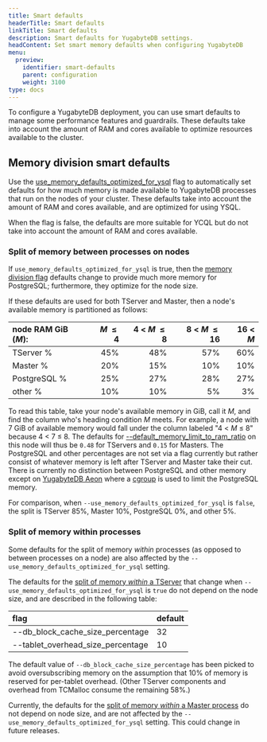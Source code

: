 ```yaml
---
title: Smart defaults
headerTitle: Smart defaults
linkTitle: Smart defaults
description: Smart defaults for YugabyteDB settings.
headContent: Set smart memory defaults when configuring YugabyteDB
menu:
  preview:
    identifier: smart-defaults
    parent: configuration
    weight: 3100
type: docs
---
```


To configure a YugabyteDB deployment, you can use smart defaults to manage some performance features and guardrails. These defaults take into account the amount of RAM and cores available to optimize resources available to the cluster.

## Memory division smart defaults

Use the [use_memory_defaults_optimized_for_ysql](../yb-tserver/#use-memory-defaults-optimized-for-ysql) flag to automatically set defaults for how much memory is made available to YugabyteDB processes that run on the nodes of your cluster. These defaults take into account the amount of RAM and cores available, and are optimized for using YSQL.

When the flag is false, the defaults are more suitable for YCQL but do not take into account the amount of RAM and cores available.

### Split of memory between processes on nodes

If `use_memory_defaults_optimized_for_ysql` is true, then the [memory division flag](../yb-tserver/#memory-division-flags) defaults change to provide much more memory for PostgreSQL; furthermore, they optimize for the node size.

If these defaults are used for both TServer and Master, then a node's available memory is partitioned as follows:

| node RAM GiB (_M_): | _M_ &nbsp;&le;&nbsp; 4 | 4 < _M_ &nbsp;&le;&nbsp; 8 | 8 < _M_ &nbsp;&le;&nbsp; 16 | 16 < _M_ |
| :--- | ---: | ---: | ---: | ---: |
| TServer %  | 45% | 48% | 57% | 60% |
| Master %   | 20% | 15% | 10% | 10% |
| PostgreSQL % | 25% | 27% | 28% | 27% |
| other %    | 10% | 10% |  5% |  3% |

To read this table, take your node's available memory in GiB, call it _M_, and find the column who's heading condition _M_ meets.  For example, a node with 7 GiB of available memory would fall under the column labeled "4 < _M_ &le; 8" because 4 < 7 &le; 8.  The defaults for [--default_memory_limit_to_ram_ratio](../yb-tserver/#default-memory-limit-to-ram-ratio) on this node will thus be `0.48` for TServers and `0.15` for Masters. The PostgreSQL and other percentages are not set via a flag currently but rather consist of whatever memory is left after TServer and Master take their cut.  There is currently no distinction between PostgreSQL and other memory except on [YugabyteDB Aeon](/stable/yugabyte-cloud/) where a [cgroup](https://www.cybertec-postgresql.com/en/linux-cgroups-for-postgresql/) is used to limit the PostgreSQL memory.

For comparison, when `--use_memory_defaults_optimized_for_ysql` is `false`, the split is TServer 85%, Master 10%, PostgreSQL 0%, and other 5%.

### Split of memory within processes

Some defaults for the split of memory _within_ processes (as opposed to between processes on a node) are also affected by the `--use_memory_defaults_optimized_for_ysql` setting.

The defaults for the [split of memory _within_ a TServer](../yb-tserver/#flags-controlling-the-split-of-memory-within-a-tserver) that change when `--use_memory_defaults_optimized_for_ysql` is `true` do not depend on the node size, and are described in the following table:

| flag | default |
| :--- | :--- |
| --db_block_cache_size_percentage | 32 |
| --tablet_overhead_size_percentage | 10 |

The default value of `--db_block_cache_size_percentage` has been picked to avoid oversubscribing memory on the assumption that 10% of memory is reserved for per-tablet overhead. (Other TServer components and overhead from TCMalloc consume the remaining 58%.)

Currently, the defaults for the [split of memory _within_ a Master process](../yb-master/#flags-controlling-the-split-of-memory-within-a-master) do not depend on node size, and are not affected by the `--use_memory_defaults_optimized_for_ysql` setting. This could change in future releases.
